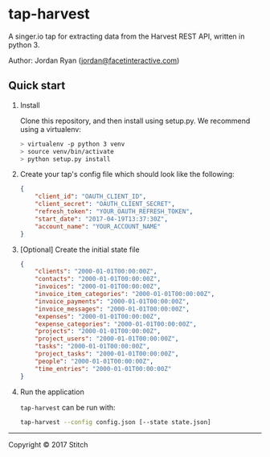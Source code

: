# tap-harvest

A singer.io tap for extracting data from the Harvest REST API, written in python 3.

Author: Jordan Ryan (jordan@facetinteractive.com)

## Quick start

1. Install

    Clone this repository, and then install using setup.py. We recommend using a virtualenv:

    ```bash
    > virtualenv -p python 3 venv
    > source venv/bin/activate
    > python setup.py install
    ```

2. Create your tap's config file which should look like the following:

    ```json
    {
        "client_id": "OAUTH_CLIENT_ID",
        "client_secret": "OAUTH_CLIENT_SECRET",
        "refresh_token": "YOUR_OAUTH_REFRESH_TOKEN",
        "start_date": "2017-04-19T13:37:30Z",
        "account_name": "YOUR_ACCOUNT_NAME"
    }
    ```

3. [Optional] Create the initial state file

    ```json
    {
        "clients": "2000-01-01T00:00:00Z",
        "contacts": "2000-01-01T00:00:00Z",
        "invoices": "2000-01-01T00:00:00Z",
        "invoice_item_categories": "2000-01-01T00:00:00Z",
        "invoice_payments": "2000-01-01T00:00:00Z",
        "invoice_messages": "2000-01-01T00:00:00Z",
        "expenses": "2000-01-01T00:00:00Z",
        "expense_categories": "2000-01-01T00:00:00Z",
        "projects": "2000-01-01T00:00:00Z",
        "project_users": "2000-01-01T00:00:00Z",
        "tasks": "2000-01-01T00:00:00Z",
        "project_tasks": "2000-01-01T00:00:00Z",
        "people": "2000-01-01T00:00:00Z",
        "time_entries": "2000-01-01T00:00:00Z"
    }
    ```

4. Run the application

    `tap-harvest` can be run with:

    ```bash
    tap-harvest --config config.json [--state state.json]
    ```

---

Copyright &copy; 2017 Stitch
